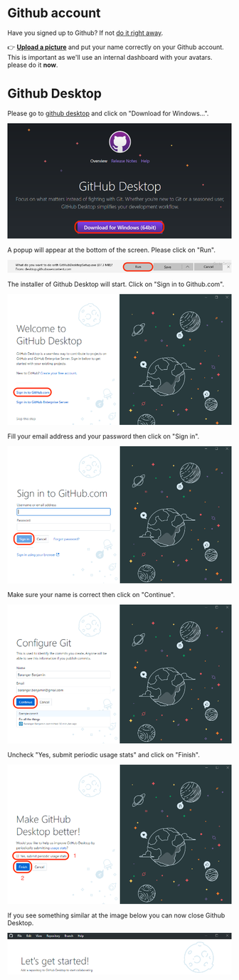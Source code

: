 # Github account

Have you signed up to Github? If not [do it right away](https://github.com/join).  

:point_right: **[Upload a picture](https://github.com/settings/profile)** and put your name correctly on your Github account. This is important as we'll use an internal dashboard with your avatars. please do it **now**.  


# Github Desktop

Please go to [github desktop](https://desktop.github.com) and click on "Download for Windows...".  

![](images/gh_1.png)  

A popup will appear at the bottom of the screen. Please click on "Run".  

![](images/gh_2.png)  

The installer of Github Desktop will start. Click on "Sign in to Github.com".  

![](images/gh_3.png)  

Fill your email address and your password then click on "Sign in".  

![](images/gh_4.png)  

Make sure your name is correct then click on "Continue".  

![](images/gh_5.png)  

Uncheck "Yes, submit periodic usage stats" and click on "Finish".  

![](images/gh_6.png)  

If you see something similar at the image below you can now close Github Desktop.  

![](images/gh_7.png)
